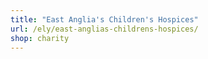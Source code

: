 ```yaml
---
title: "East Anglia's Children's Hospices"
url: /ely/east-anglias-childrens-hospices/
shop: charity
---
```

